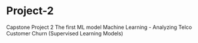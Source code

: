 # Project-2
Capstone Project 2
The first ML model
Machine Learning - Analyzing Telco Customer Churn (Supervised Learning Models)
